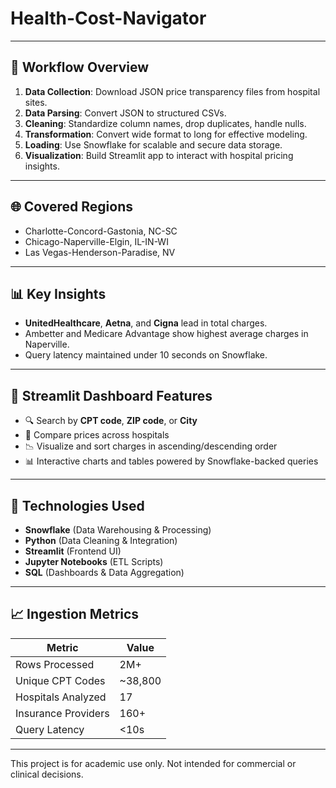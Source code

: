 # Health-Cost-Navigator

---

## 🔄 Workflow Overview

1. **Data Collection**: Download JSON price transparency files from hospital sites.
2. **Data Parsing**: Convert JSON to structured CSVs.
3. **Cleaning**: Standardize column names, drop duplicates, handle nulls.
4. **Transformation**: Convert wide format to long for effective modeling.
5. **Loading**: Use Snowflake for scalable and secure data storage.
6. **Visualization**: Build Streamlit app to interact with hospital pricing insights.

---

## 🌐 Covered Regions

- Charlotte-Concord-Gastonia, NC-SC
- Chicago-Naperville-Elgin, IL-IN-WI
- Las Vegas-Henderson-Paradise, NV

---

## 📊 Key Insights

- **UnitedHealthcare**, **Aetna**, and **Cigna** lead in total charges.
- Ambetter and Medicare Advantage show highest average charges in Naperville.
- Query latency maintained under 10 seconds on Snowflake.

---

## 🚀 Streamlit Dashboard Features

- 🔍 Search by **CPT code**, **ZIP code**, or **City**
- 🏥 Compare prices across hospitals
- 📉 Visualize and sort charges in ascending/descending order
- 📊 Interactive charts and tables powered by Snowflake-backed queries

---

## 🧠 Technologies Used

- **Snowflake** (Data Warehousing & Processing)
- **Python** (Data Cleaning & Integration)
- **Streamlit** (Frontend UI)
- **Jupyter Notebooks** (ETL Scripts)
- **SQL** (Dashboards & Data Aggregation)

---

## 📈 Ingestion Metrics

| Metric | Value |
|--------|-------|
| Rows Processed | 2M+ |
| Unique CPT Codes | ~38,800 |
| Hospitals Analyzed | 17 |
| Insurance Providers | 160+ |
| Query Latency | <10s |

---

This project is for academic use only. Not intended for commercial or clinical decisions.


